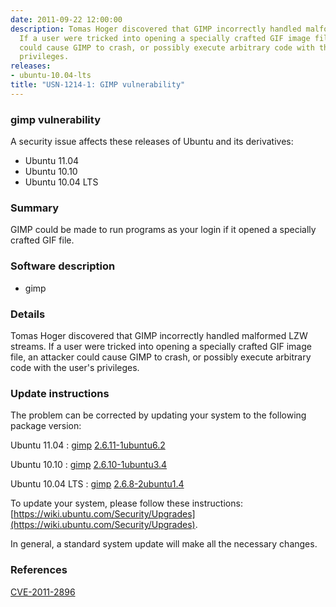 ```yaml
---
date: 2011-09-22 12:00:00
description: Tomas Hoger discovered that GIMP incorrectly handled malformed LZW streams.
  If a user were tricked into opening a specially crafted GIF image file, an attacker
  could cause GIMP to crash, or possibly execute arbitrary code with the user&#39;s
  privileges.
releases:
- ubuntu-10.04-lts
title: "USN-1214-1: GIMP vulnerability"
---
```


### gimp vulnerability

A security issue affects these releases of Ubuntu and its derivatives:

* Ubuntu 11.04
* Ubuntu 10.10
* Ubuntu 10.04 LTS

### Summary

GIMP could be made to run programs as your login if it opened a specially crafted GIF file.

### Software description

* gimp 

### Details

Tomas Hoger discovered that GIMP incorrectly handled malformed LZW streams. If a user were tricked into opening a specially crafted GIF image file, an attacker could cause GIMP to crash, or possibly execute arbitrary code with the user&#39;s privileges. 

### Update instructions

The problem can be corrected by updating your system to the following package version:

Ubuntu 11.04
 : [gimp](https://launchpad.net/ubuntu/+source/gimp) <span> [2.6.11-1ubuntu6.2](https://launchpad.net/ubuntu/+source/gimp/2.6.11-1ubuntu6.2) </span> 

Ubuntu 10.10
 : [gimp](https://launchpad.net/ubuntu/+source/gimp) <span> [2.6.10-1ubuntu3.4](https://launchpad.net/ubuntu/+source/gimp/2.6.10-1ubuntu3.4) </span> 

Ubuntu 10.04 LTS
 : [gimp](https://launchpad.net/ubuntu/+source/gimp) <span> [2.6.8-2ubuntu1.4](https://launchpad.net/ubuntu/+source/gimp/2.6.8-2ubuntu1.4) </span> 

To update your system, please follow these instructions: [https://wiki.ubuntu.com/Security/Upgrades](https://wiki.ubuntu.com/Security/Upgrades).

In general, a standard system update will make all the necessary changes. 

### References

 [CVE-2011-2896](http://people.ubuntu.com/~ubuntu-security/cve/CVE-2011-2896)
